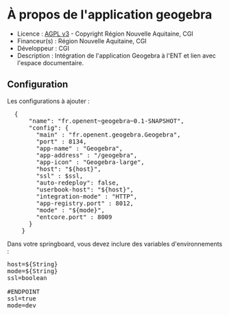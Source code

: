 # À propos de l'application geogebra

* Licence : [AGPL v3](http://www.gnu.org/licenses/agpl.txt) - Copyright Région Nouvelle Aquitaine, CGI
* Financeur(s) : Région Nouvelle Aquitaine, CGI
* Développeur : CGI
* Description : Intégration de l'application Geogebra à l'ENT et lien avec l'espace documentaire.

## Configuration
Les configurations à ajouter :
<pre>
  {
      "name": "fr.openent~geogebra~0.1-SNAPSHOT",
      "config": {
        "main" : "fr.openent.geogebra.Geogebra",
        "port" : 8134,
        "app-name" : "Geogebra",
    	"app-address" : "/geogebra",
    	"app-icon" : "Geogebra-large",
        "host": "${host}",
        "ssl" : $ssl,
        "auto-redeploy": false,
        "userbook-host": "${host}",
        "integration-mode" : "HTTP",
        "app-registry.port" : 8012,
        "mode" : "${mode}",
        "entcore.port" : 8009
      }
    }
</pre>

Dans votre springboard, vous devez inclure des variables d'environnements :

<pre>
host=${String}
mode=${String}
ssl=boolean

#ENDPOINT
ssl=true
mode=dev
</pre>
